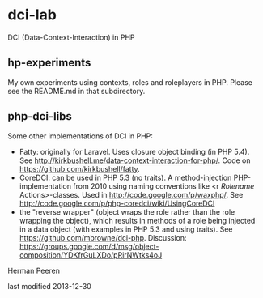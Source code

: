 dci-lab
=======

DCI (Data-Context-Interaction) in PHP

hp-experiments
--------------
My own experiments using contexts, roles and roleplayers in PHP. Please see the README.md in that subdirectory.

php-dci-libs
------------
Some other implementations of DCI in PHP:

* Fatty: originally for Laravel. Uses closure object binding (in PHP 5.4). See http://kirkbushell.me/data-context-interaction-for-php/. Code on https://github.com/kirkbushell/fatty.
* CoreDCI: can be used in PHP 5.3 (no traits). A method-injection PHP-implementation from 2010 using naming conventions like <r *Rolename* Actions>-classes. Used in http://code.google.com/p/waxphp/. See http://code.google.com/p/php-coredci/wiki/UsingCoreDCI
* the "reverse wrapper" (object wraps the role rather than the role wrapping the object), which results in methods of a role being injected in a data object (with examples in PHP 5.3 and using traits). See https://github.com/mbrowne/dci-php. Discussion: https://groups.google.com/d/msg/object-composition/YDKfrGuLXDo/pRirNWtks4oJ


Herman Peeren

last modified 2013-12-30


